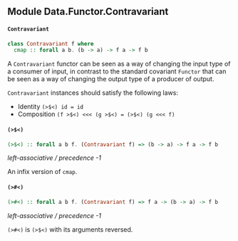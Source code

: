 ## Module Data.Functor.Contravariant

#### `Contravariant`

``` purescript
class Contravariant f where
  cmap :: forall a b. (b -> a) -> f a -> f b
```

A `Contravariant` functor can be seen as a way of changing the input type
of a consumer of input, in contrast to the standard covariant `Functor`
that can be seen as a way of changing the output type of a producer of
output.

`Contravariant` instances should satisfy the following laws:

- Identity `(>$<) id = id`
- Composition `(f >$<) <<< (g >$<) = (>$<) (g <<< f)`

#### `(>$<)`

``` purescript
(>$<) :: forall a b f. (Contravariant f) => (b -> a) -> f a -> f b
```

_left-associative / precedence -1_

An infix version of `cmap`.

#### `(>#<)`

``` purescript
(>#<) :: forall a b f. (Contravariant f) => f a -> (b -> a) -> f b
```

_left-associative / precedence -1_

`(>#<)` is `(>$<)` with its arguments reversed.


